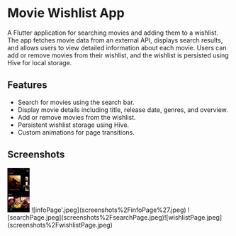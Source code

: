 # Movie Wishlist App

A Flutter application for searching movies and adding them to a wishlist. The app fetches movie data from an external API, displays search results, and allows users to view detailed information about each movie. Users can add or remove movies from their wishlist, and the wishlist is persisted using Hive for local storage.

## Features

- Search for movies using the search bar.
- Display movie details including title, release date, genres, and overview.
- Add or remove movies from the wishlist.
- Persistent wishlist storage using Hive.
- Custom animations for page transitions.

## Screenshots

<img alt="homePage.jpeg" height="100" src="screenshots%2FhomePage.jpeg" width="50"/>
![infoPage'.jpeg](screenshots%2FinfoPage%27.jpeg)
![searchPage.jpeg](screenshots%2FsearchPage.jpeg)![wishlistPage.jpeg](screenshots%2FwishlistPage.jpeg)


